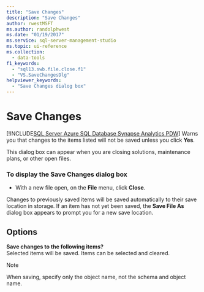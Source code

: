 ```yaml
---
title: "Save Changes"
description: "Save Changes"
author: rwestMSFT
ms.author: randolphwest
ms.date: "01/19/2017"
ms.service: sql-server-management-studio
ms.topic: ui-reference
ms.collection:
  - data-tools
f1_keywords:
  - "sql13.swb.file.close.f1"
  - "VS.SaveChangesDlg"
helpviewer_keywords:
  - "Save Changes dialog box"
---
```

# Save Changes
[!INCLUDE[SQL Server Azure SQL Database Synapse Analytics PDW](../includes/applies-to-version/sql-asdb-asdbmi-asa-pdw.md)]
Warns you that changes to the items listed will not be saved unless you click **Yes**.  
  
This dialog box can appear when you are closing solutions, maintenance plans, or other open files.  
  
### To display the Save Changes dialog box  
  
-   With a new file open, on the **File** menu, click **Close**.  
  
Changes to previously saved items will be saved automatically to their save location in storage. If an item has not yet been saved, the **Save File As** dialog box appears to prompt you for a new save location.  
  
## Options  
**Save changes to the following items?**  
Selected items will be saved. Items can be selected and cleared.  
  
> [!NOTE]  
> When saving, specify only the object name, not the schema and object name.  
  
